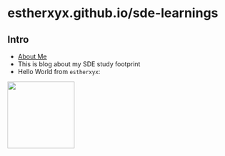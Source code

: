 # estherxyx.github.io/sde-learnings

## Intro
- [About Me](https://estherxyx.github.io)
- This is blog about my SDE study footprint
- Hello World from `estherxyx`:

<img class="my-cat" src="https://estherxyx.github.io/github-cat.gif" style="width:150px">
<!-- <br></br> -->
<!-- <img class="my-cat" src="https://estherxyx.github.io/head-cat.png" style="width:100px"> -->

<script src="https://platform.linkedin.com/badges/js/profile.js" async defer type="text/javascript"></script>